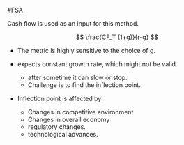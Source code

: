 #FSA 

 Cash flow is used as an input for this method.

$$
\frac{CF_T (1+g)}{r-g}
$$

- The metric is highly sensitive to the choice of g. 
- expects constant growth rate, which might not be valid. 
	- after sometime it can slow or stop. 
	- Challenge is to find the inflection point. 

- Inflection point is affected by: 
	- Changes in competitive environment 
	- Changes in overall economy 
	- regulatory changes. 
	- technological advances. 
